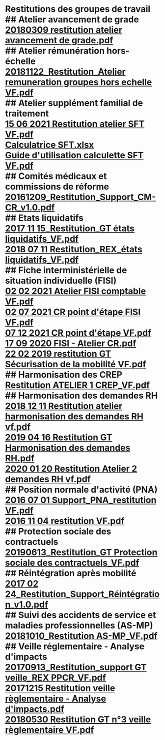 # Restitutions des groupes de travail<br>## Atelier avancement de grade<br>[20180309 restitution atelier avancement de grade.pdf](https://raw.githubusercontent.com/CISIRH/espace-noyau/main/Noyau%20RH%20FPE/Restitutions%20des%20groupes%20de%20travail/Atelier%20avancement%20de%20grade/20180309%20restitution%20atelier%20avancement%20de%20grade.pdf)<br>## Atelier rémunération hors-échelle<br>[20181122_Restitution_Atelier remuneration groupes hors echelle VF.pdf](https://raw.githubusercontent.com/CISIRH/espace-noyau/main/Noyau%20RH%20FPE/Restitutions%20des%20groupes%20de%20travail/Atelier%20rémunération%20hors-échelle/20181122_Restitution_Atelier%20remuneration%20groupes%20hors%20echelle%20VF.pdf)<br>## Atelier supplément familial de traitement<br>[15 06 2021 Restitution atelier SFT VF.pdf](https://raw.githubusercontent.com/CISIRH/espace-noyau/main/Noyau%20RH%20FPE/Restitutions%20des%20groupes%20de%20travail/Atelier%20supplément%20familial%20de%20traitement/15%2006%202021%20Restitution%20atelier%20SFT%20VF.pdf)<br>[Calculatrice SFT.xlsx](https://raw.githubusercontent.com/CISIRH/espace-noyau/main/Noyau%20RH%20FPE/Restitutions%20des%20groupes%20de%20travail/Atelier%20supplément%20familial%20de%20traitement/Calculatrice%20SFT.xlsx)<br>[Guide d'utilisation calculette SFT VF.pdf](https://raw.githubusercontent.com/CISIRH/espace-noyau/main/Noyau%20RH%20FPE/Restitutions%20des%20groupes%20de%20travail/Atelier%20supplément%20familial%20de%20traitement/Guide%20d'utilisation%20calculette%20SFT%20VF.pdf)<br>## Comités médicaux et commissions de réforme<br>[20161209_Restitution_Support_CM-CR_v1.0.pdf](https://raw.githubusercontent.com/CISIRH/espace-noyau/main/Noyau%20RH%20FPE/Restitutions%20des%20groupes%20de%20travail/Comités%20médicaux%20et%20commissions%20de%20réforme/20161209_Restitution_Support_CM-CR_v1.0.pdf)<br>## Etats liquidatifs<br>[2017 11 15_Restitution_GT états liquidatifs_VF.pdf](https://raw.githubusercontent.com/CISIRH/espace-noyau/main/Noyau%20RH%20FPE/Restitutions%20des%20groupes%20de%20travail/Etats%20liquidatifs/2017%2011%2015_Restitution_GT%20états%20liquidatifs_VF.pdf)<br>[2018 07 11 Restitution_REX_états liquidatifs_VF.pdf](https://raw.githubusercontent.com/CISIRH/espace-noyau/main/Noyau%20RH%20FPE/Restitutions%20des%20groupes%20de%20travail/Etats%20liquidatifs/2018%2007%2011%20Restitution_REX_états%20liquidatifs_VF.pdf)<br>## Fiche interministérielle de situation individuelle (FISI)<br>[02 02 2021 Atelier FISI comptable VF.pdf](https://raw.githubusercontent.com/CISIRH/espace-noyau/main/Noyau%20RH%20FPE/Restitutions%20des%20groupes%20de%20travail/Fiche%20interministérielle%20de%20situation%20individuelle%20(FISI)/02%2002%202021%20Atelier%20FISI%20comptable%20VF.pdf)<br>[02 07 2021 CR point d'étape FISI VF.pdf](https://raw.githubusercontent.com/CISIRH/espace-noyau/main/Noyau%20RH%20FPE/Restitutions%20des%20groupes%20de%20travail/Fiche%20interministérielle%20de%20situation%20individuelle%20(FISI)/02%2007%202021%20CR%20point%20d'étape%20FISI%20VF.pdf)<br>[07 12 2021 CR point d'étape VF.pdf](https://raw.githubusercontent.com/CISIRH/espace-noyau/main/Noyau%20RH%20FPE/Restitutions%20des%20groupes%20de%20travail/Fiche%20interministérielle%20de%20situation%20individuelle%20(FISI)/07%2012%202021%20CR%20point%20d'étape%20VF.pdf)<br>[17 09 2020 FISI - Atelier CR.pdf](https://raw.githubusercontent.com/CISIRH/espace-noyau/main/Noyau%20RH%20FPE/Restitutions%20des%20groupes%20de%20travail/Fiche%20interministérielle%20de%20situation%20individuelle%20(FISI)/17%2009%202020%20FISI%20-%20Atelier%20CR.pdf)<br>[22 02 2019 restitution GT Sécurisation de la mobilité VF.pdf](https://raw.githubusercontent.com/CISIRH/espace-noyau/main/Noyau%20RH%20FPE/Restitutions%20des%20groupes%20de%20travail/Fiche%20interministérielle%20de%20situation%20individuelle%20(FISI)/22%2002%202019%20restitution%20GT%20Sécurisation%20de%20la%20mobilité%20VF.pdf)<br>## Harmonisation des CREP<br>[Restitution ATELIER 1 CREP_VF.pdf](https://raw.githubusercontent.com/CISIRH/espace-noyau/main/Noyau%20RH%20FPE/Restitutions%20des%20groupes%20de%20travail/Harmonisation%20des%20CREP/Restitution%20ATELIER%201%20CREP_VF.pdf)<br>## Harmonisation des demandes RH<br>[2018 12 11 Restitution atelier harmonisation des demandes RH vf.pdf](https://raw.githubusercontent.com/CISIRH/espace-noyau/main/Noyau%20RH%20FPE/Restitutions%20des%20groupes%20de%20travail/Harmonisation%20des%20demandes%20RH/2018%2012%2011%20Restitution%20atelier%20harmonisation%20des%20demandes%20RH%20vf.pdf)<br>[2019 04 16 Restitution GT Harmonisation des demandes RH.pdf](https://raw.githubusercontent.com/CISIRH/espace-noyau/main/Noyau%20RH%20FPE/Restitutions%20des%20groupes%20de%20travail/Harmonisation%20des%20demandes%20RH/2019%2004%2016%20Restitution%20GT%20Harmonisation%20des%20demandes%20RH.pdf)<br>[2020 01 20 Restitution Atelier 2 demandes RH vf.pdf](https://raw.githubusercontent.com/CISIRH/espace-noyau/main/Noyau%20RH%20FPE/Restitutions%20des%20groupes%20de%20travail/Harmonisation%20des%20demandes%20RH/2020%2001%2020%20Restitution%20Atelier%202%20demandes%20RH%20vf.pdf)<br>## Position normale d'activité (PNA)<br>[2016 07 01 Support_PNA_restitution VF.pdf](https://raw.githubusercontent.com/CISIRH/espace-noyau/main/Noyau%20RH%20FPE/Restitutions%20des%20groupes%20de%20travail/Position%20normale%20d'activité%20(PNA)/2016%2007%2001%20Support_PNA_restitution%20VF.pdf)<br>[2016 11 04 restitution VF.pdf](https://raw.githubusercontent.com/CISIRH/espace-noyau/main/Noyau%20RH%20FPE/Restitutions%20des%20groupes%20de%20travail/Position%20normale%20d'activité%20(PNA)/2016%2011%2004%20restitution%20VF.pdf)<br>## Protection sociale des contractuels<br>[20190613_Restitution_GT Protection sociale des contractuels_VF.pdf](https://raw.githubusercontent.com/CISIRH/espace-noyau/main/Noyau%20RH%20FPE/Restitutions%20des%20groupes%20de%20travail/Protection%20sociale%20des%20contractuels/20190613_Restitution_GT%20Protection%20sociale%20des%20contractuels_VF.pdf)<br>## Réintégration après mobilité<br>[2017 02 24_Restitution_Support_Réintégration_v1.0.pdf](https://raw.githubusercontent.com/CISIRH/espace-noyau/main/Noyau%20RH%20FPE/Restitutions%20des%20groupes%20de%20travail/Réintégration%20après%20mobilité/2017%2002%2024_Restitution_Support_Réintégration_v1.0.pdf)<br>## Suivi des accidents de service et maladies professionnelles (AS-MP)<br>[20181010_Restitution AS-MP_VF.pdf](https://raw.githubusercontent.com/CISIRH/espace-noyau/main/Noyau%20RH%20FPE/Restitutions%20des%20groupes%20de%20travail/Suivi%20des%20accidents%20de%20service%20et%20maladies%20professionnelles%20(AS-MP)/20181010_Restitution%20AS-MP_VF.pdf)<br>## Veille réglementaire - Analyse d'impacts<br>[20170913_Restitution_support GT veille_REX PPCR_VF.pdf](https://raw.githubusercontent.com/CISIRH/espace-noyau/main/Noyau%20RH%20FPE/Restitutions%20des%20groupes%20de%20travail/Veille%20réglementaire%20-%20Analyse%20d'impacts/20170913_Restitution_support%20GT%20veille_REX%20PPCR_VF.pdf)<br>[20171215 Restitution veille règlementaire - Analyse d'impacts.pdf](https://raw.githubusercontent.com/CISIRH/espace-noyau/main/Noyau%20RH%20FPE/Restitutions%20des%20groupes%20de%20travail/Veille%20réglementaire%20-%20Analyse%20d'impacts/20171215%20Restitution%20veille%20règlementaire%20-%20Analyse%20d'impacts.pdf)<br>[20180530 Restitution GT n°3 veille règlementaire VF.pdf](https://raw.githubusercontent.com/CISIRH/espace-noyau/main/Noyau%20RH%20FPE/Restitutions%20des%20groupes%20de%20travail/Veille%20réglementaire%20-%20Analyse%20d'impacts/20180530%20Restitution%20GT%20n°3%20veille%20règlementaire%20VF.pdf)<br>